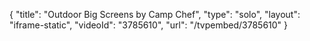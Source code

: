 {
    "title": "Outdoor Big Screens by Camp Chef",
    "type": "solo",
    "layout": "iframe-static",
    "videoId": "3785610",
    "url": "\/tvpembed\/3785610"
}